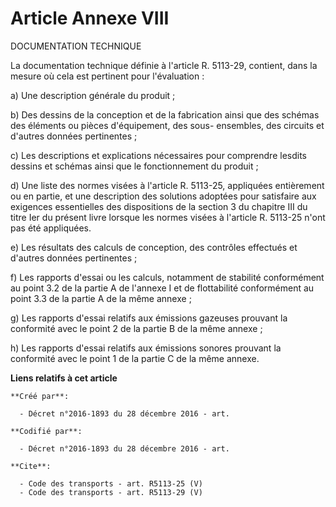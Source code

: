 # Article Annexe VIII

DOCUMENTATION TECHNIQUE 

La documentation technique définie à l'article R. 5113-29, contient, dans la mesure où cela est pertinent pour
l'évaluation : 

a) Une description générale du produit ; 

b) Des dessins de la conception et de la fabrication ainsi que des schémas des éléments ou pièces d'équipement, des sous-
ensembles, des circuits et d'autres données pertinentes ; 

c) Les descriptions et explications nécessaires pour comprendre lesdits dessins et schémas ainsi que le fonctionnement du
produit ; 

d) Une liste des normes visées à l'article R. 5113-25, appliquées entièrement ou en partie, et une description des solutions
adoptées pour satisfaire aux exigences essentielles des dispositions de la section 3 du chapitre III du titre Ier du présent
livre lorsque les normes visées à l'article R. 5113-25 n'ont pas été appliquées. 

e) Les résultats des calculs de conception, des contrôles effectués et d'autres données pertinentes ; 

f) Les rapports d'essai ou les calculs, notamment de stabilité conformément au point 3.2 de la partie A de l'annexe I et de
flottabilité conformément au point 3.3 de la partie A de la même annexe ; 

g) Les rapports d'essai relatifs aux émissions gazeuses prouvant la conformité avec le point 2 de la partie B de la même
annexe ; 

h) Les rapports d'essai relatifs aux émissions sonores prouvant la conformité avec le point 1 de la partie C de la même
annexe.

**Liens relatifs à cet article**

	**Créé par**:

	  - Décret n°2016-1893 du 28 décembre 2016 - art.

	**Codifié par**:

	  - Décret n°2016-1893 du 28 décembre 2016 - art.

	**Cite**:

	  - Code des transports - art. R5113-25 (V)
	  - Code des transports - art. R5113-29 (V)
